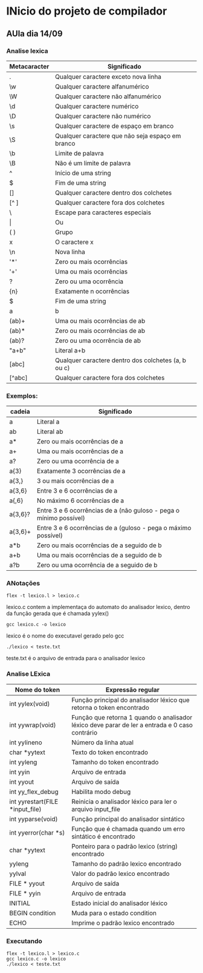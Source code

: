 # INicio do projeto de compilador 
## AUla dia 14/09

### Analise lexica
Metacaracter | Significado
-------------|------------
.            | Qualquer caractere exceto nova linha
\w           | Qualquer caractere alfanumérico
\W           | Qualquer caractere não alfanumérico
\d           | Qualquer caractere numérico
\D           | Qualquer caractere não numérico
\s           | Qualquer caractere de espaço em branco
\S           | Qualquer caractere que não seja espaço em branco
\b           | Limite de palavra
\B           | Não é um limite de palavra
^            | Início de uma string
$            | Fim de uma string
[]           | Qualquer caractere dentro dos colchetes
[^ ]         | Qualquer caractere fora dos colchetes
\            | Escape para caracteres especiais
\|           | Ou
( )          | Grupo
x            | O caractere x
\n           | Nova linha
'*'            | Zero ou mais ocorrências
'+'            | Uma ou mais ocorrências
?            | Zero ou uma ocorrência
{n}          | Exatamente n ocorrências
$            | Fim de uma string
a|b          | Alternativa a ou b
(ab)+        | Uma ou mais ocorrências de ab
(ab)*        | Zero ou mais ocorrências de ab
(ab)?        | Zero ou uma ocorrência de ab
"a+b"        | Literal a+b
[abc]        | Qualquer caractere dentro dos colchetes (a, b ou c)
[^abc]       | Qualquer caractere fora dos colchetes

### Exemplos:

cadeia       | Significado
-------------|------------
a            | Literal a
ab           | Literal ab
a*           | Zero ou mais ocorrências de a
a+           | Uma ou mais ocorrências de a
a?           | Zero ou uma ocorrência de a
a{3}         | Exatamente 3 ocorrências de a
a{3,}        | 3 ou mais ocorrências de a
a{3,6}       | Entre 3 e 6 ocorrências de a
a{,6}        | No máximo 6 ocorrências de a
a{3,6}?      | Entre 3 e 6 ocorrências de a (não guloso - pega o mínimo possível)
a{3,6}+      | Entre 3 e 6 ocorrências de a (guloso - pega o máximo possível)
a*b          | Zero ou mais ocorrências de a seguido de b
a+b          | Uma ou mais ocorrências de a seguido de b
a?b          | Zero ou uma ocorrência de a seguido de b



### ANotações

```
flex -t lexico.l > lexico.c
```

lexico.c contem a implementaça do automato do analisador lexico, dentro da função gerada que é chamada yylex()

```
gcc lexico.c -o lexico
```

lexico é o nome do executavel gerado pelo gcc

```
./lexico < teste.txt
```

teste.txt é o arquivo de entrada para o analisador lexico



### Analise LExica


Nome do token | Expressão regular
--------------|------------------
int yylex(void) | Função principal do analisador léxico que retorna o token encontrado
int yywrap(void) | Função que retorna 1 quando o analisador léxico deve parar de ler a entrada e 0 caso contrário
int yylineno | Número da linha atual
char *yytext | Texto do token encontrado
int yyleng | Tamanho do token encontrado
int yyin | Arquivo de entrada
int yyout | Arquivo de saída
int yy_flex_debug | Habilita modo debug
int yyrestart(FILE *input_file) | Reinicia o analisador léxico para ler o arquivo input_file
int yyparse(void) | Função principal do analisador sintático
int yyerror(char *s) | Função que é chamada quando um erro sintático é encontrado
char *yytext | Ponteiro para o padrão lexico (string) encontrado
yyleng | Tamanho do padrão lexico encontrado
yylval | Valor do padrão lexico encontrado
FILE * yyout | Arquivo de saída
FILE * yyin | Arquivo de entrada
INITIAL | Estado inicial do analisador léxico
BEGIN condition | Muda para o estado condition
ECHO | Imprime o padrão lexico encontrado

### Executando

```
flex -t lexico.l > lexico.c
gcc lexico.c -o lexico
./lexico < teste.txt
```